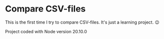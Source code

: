 # Compare CSV-files

This is the first time I try to compare CSV-files. It's just a learning project. 😉

Project coded with Node version 20.10.0
